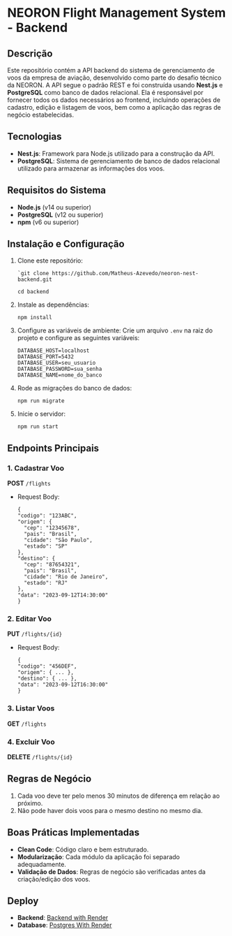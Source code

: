 # NEORON Flight Management System - Backend

## Descrição

Este repositório contém a API backend do sistema de gerenciamento de voos da empresa de aviação, desenvolvido como parte do desafio técnico da NEORON. A API segue o padrão REST e foi construída usando **Nest.js** e **PostgreSQL** como banco de dados relacional. Ela é responsável por fornecer todos os dados necessários ao frontend, incluindo operações de cadastro, edição e listagem de voos, bem como a aplicação das regras de negócio estabelecidas.

## Tecnologias

- **Nest.js**: Framework para Node.js utilizado para a construção da API.
- **PostgreSQL**: Sistema de gerenciamento de banco de dados relacional utilizado para armazenar as informações dos voos.

## Requisitos do Sistema

- **Node.js** (v14 ou superior)
- **PostgreSQL** (v12 ou superior)
- **npm** (v6 ou superior)

## Instalação e Configuração

1.  Clone este repositório:

        `git clone https://github.com/Matheus-Azevedo/neoron-nest-backend.git

    `cd backend`

2.  Instale as dependências:

    `npm install`

3.  Configure as variáveis de ambiente: Crie um arquivo `.env` na raiz do projeto e configure as seguintes variáveis:

    ```
    DATABASE_HOST=localhost
    DATABASE_PORT=5432
    DATABASE_USER=seu_usuario
    DATABASE_PASSWORD=sua_senha
    DATABASE_NAME=nome_do_banco
    ```

4.  Rode as migrações do banco de dados:

    `npm run migrate`

5.  Inicie o servidor:

    `npm run start`

## Endpoints Principais

### 1. Cadastrar Voo

**POST** `/flights`

- Request Body:

  ```
  {
  "codigo": "123ABC",
  "origem": {
    "cep": "12345678",
    "pais": "Brasil",
    "cidade": "São Paulo",
    "estado": "SP"
  },
  "destino": {
    "cep": "87654321",
    "pais": "Brasil",
    "cidade": "Rio de Janeiro",
    "estado": "RJ"
  },
  "data": "2023-09-12T14:30:00"
  }
  ```

### 2. Editar Voo

**PUT** `/flights/{id}`

- Request Body:

  ```
  {
  "codigo": "456DEF",
  "origem": { ... },
  "destino": { ... },
  "data": "2023-09-12T16:30:00"
  }
  ```

### 3. Listar Voos

**GET** `/flights`

### 4. Excluir Voo

**DELETE** `/flights/{id}`

## Regras de Negócio

1.  Cada voo deve ter pelo menos 30 minutos de diferença em relação ao próximo.
2.  Não pode haver dois voos para o mesmo destino no mesmo dia.

## Boas Práticas Implementadas

- **Clean Code**: Código claro e bem estruturado.
- **Modularização**: Cada módulo da aplicação foi separado adequadamente.
- **Validação de Dados**: Regras de negócio são verificadas antes da criação/edição dos voos.

## Deploy

- **Backend**: [Backend with Render](https://neoron-nest-backend.onrender.com/)
- **Database**: [Postgres With Render](https://dashboard.render.com/d/dpg-crguost6l47c73c08lb0-a)
